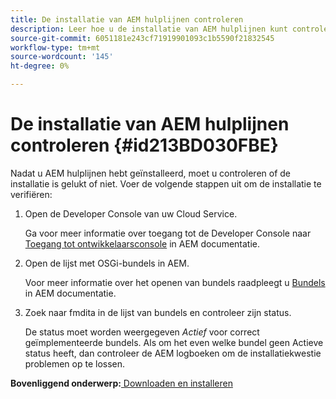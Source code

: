 ```yaml
---
title: De installatie van AEM hulplijnen controleren
description: Leer hoe u de installatie van AEM hulplijnen kunt controleren
source-git-commit: 6051181e243cf71919901093c1b5590f21832545
workflow-type: tm+mt
source-wordcount: '145'
ht-degree: 0%

---
```



# De installatie van AEM hulplijnen controleren {#id213BD030FBE}

Nadat u AEM hulplijnen hebt geïnstalleerd, moet u controleren of de installatie is gelukt of niet. Voer de volgende stappen uit om de installatie te verifiëren:

1. Open de Developer Console van uw Cloud Service.

   Ga voor meer informatie over toegang tot de Developer Console naar [Toegang tot ontwikkelaarsconsole](https://experienceleague.adobe.com/docs/experience-manager-learn/cloud-service/debugging/debugging-aem-as-a-cloud-service/developer-console.html) in AEM documentatie.

1. Open de lijst met OSGi-bundels in AEM.

   Voor meer informatie over het openen van bundels raadpleegt u [Bundels](https://experienceleague.adobe.com/docs/experience-manager-learn/cloud-service/debugging/debugging-aem-as-a-cloud-service/developer-console.html?lang=en#bundles) in AEM documentatie.

1. Zoek naar fmdita in de lijst van bundels en controleer zijn status.

   De status moet worden weergegeven *Actief* voor correct geïmplementeerde bundels. Als om het even welke bundel geen Actieve status heeft, dan controleer de AEM logboeken om de installatiekwestie problemen op te lossen.


**Bovenliggend onderwerp:**[ Downloaden en installeren](download-install.md)

